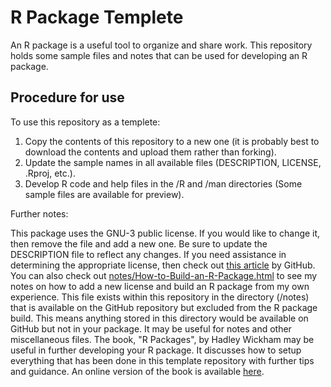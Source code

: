 # R Package Templete

An R package is a useful tool to organize and share work. This repository holds some sample files and notes that can be used for developing an R package.



## Procedure for use

To use this repository as a templete:

1. Copy the contents of this repository to a new one (it is probably best to download the contents and upload them rather than forking).
2. Update the sample names in all available files (DESCRIPTION, LICENSE, .Rproj, etc.).
3. Develop R code and help files in the /R and /man directories (Some sample files are available for preview).

Further notes:

This package uses the GNU-3 public license. If you would like to change it, then remove the file and add a new one. Be sure to update the DESCRIPTION file to reflect any changes. If you need assistance in determining the appropriate license, then check out [this article](https://choosealicense.com/) by GitHub.
You can also check out [notes/How-to-Build-an-R-Package.html](https://htmlpreview.github.io/?https://github.com/ci2131a/Rpackage/blob/master/How-to-Build-an-R-Package.html) to see my notes on how to add a new license and build an R package from my own experience. This file exists within this repository in the directory (/notes) that is available on the GitHub repository but excluded from the R package build. This means anything stored in this directory would be available on GitHub but not in your package. It may be useful for notes and other miscellaneous files.
The book, "R Packages", by Hadley Wickham may be useful in further developing your R package. It discusses how to setup everything that has been done in this template repository with further tips and guidance. An online version of the book is available [here](https://r-pkgs.org/).
